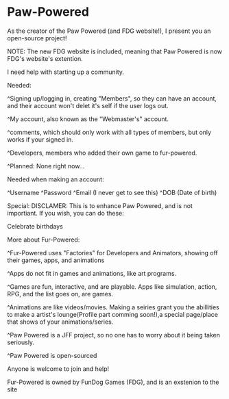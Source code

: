 # Paw-Powered
As the creator of the Paw Powered (and FDG website!), I present you an open-source project!

NOTE: The new FDG website is included, meaning that Paw Powered is now FDG's website's extention.

I need help with starting up a community.

Needed:

^Signing up/logging in, creating "Members", so they can have an account, and their account won't delet it's self if the user logs out.

^My account, also known as the "Webmaster's" account.

^comments, which should only work with all types of members, but only works if your signed in.

^Developers, members who added their own game to fur-powered.

^Planned: None right now...

Needed when making an account:

^Username
^Password
^Email (I never get to see this)
^DOB (Date of birth)

Special: DISCLAMER: This is to enhance Paw Powered, and is not importiant. If you wish, you can do these:

Celebrate birthdays

More about Fur-Powered:

^Fur-Powered uses "Factories" for Developers and Animators, showing off their games, apps, and animations

^Apps do not fit in games and animations, like art programs.

^Games are fun, interactive, and are playable. Apps like simulation, action, RPG, and the list goes on, are games.

^Animations are like videos/movies. Making a seiries grant you the abillities to make a artist's lounge(Profile part comming soon!),a special page/place that shows of your animations/series.

^Paw Powered is a JFF project, so no one has to worry about it being taken seriously.

^Paw Powered is open-sourced


Anyone is welcome to join and help!




Fur-Powered is owned by FunDog Games (FDG), and is an exstenion to the site
